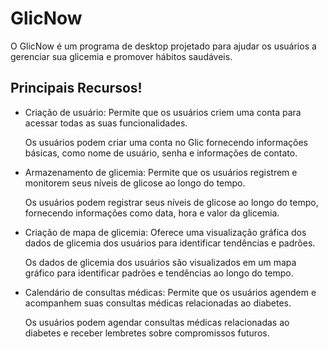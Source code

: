 # GlicNow
O GlicNow é um programa de desktop projetado para ajudar os usuários a gerenciar sua glicemia e promover hábitos saudáveis.
## Principais Recursos!

- Criação de usuário: Permite que os usuários criem uma conta para acessar todas as suas funcionalidades.
    
    Os usuários podem criar uma conta no Glic fornecendo informações básicas, como nome de usuário, senha e informações de contato.
    
- Armazenamento de glicemia: Permite que os usuários registrem e monitorem seus níveis de glicose ao longo do tempo.
    
    Os usuários podem registrar seus níveis de glicose ao longo do tempo, fornecendo informações como data, hora e valor da glicemia.
    
- Criação de mapa de glicemia: Oferece uma visualização gráfica dos dados de glicemia dos usuários para identificar tendências e padrões.
    
    Os dados de glicemia dos usuários são visualizados em um mapa gráfico para identificar padrões e tendências ao longo do tempo.
    
- Calendário de consultas médicas: Permite que os usuários agendem e acompanhem suas consultas médicas relacionadas ao diabetes.
    
    Os usuários podem agendar consultas médicas relacionadas ao diabetes e receber lembretes sobre compromissos futuros.
